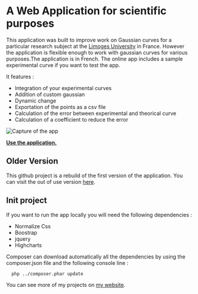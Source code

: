 # A Web Application for scientific purposes 

This application was built to improve work on Gaussian curves for a particular research subject at the [Limoges University](http://www.xlim.fr/) in France. However the application is flexible enough to work with gaussian curves for various purposes.The application is in French. 
The online app includes a sample experimental curve if you want to test the app.

It features :
- Integration of your experimental curves
- Addition of custom gaussian
- Dynamic change
- Exportation of the points as a csv file
- Calculation of the error between experimental and theorical curve 
- Calculation of a coefficient to reduce the error

![Capture of the app](http://adrienchkirate.com/app/hf5v2/img/capture.png)

**[Use the application. ](http://adrienchkirate.com/app/hf5v2/)**

## Older Version

This github project is a rebuild of the first version of the application.
You can visit the out of use version [here](http://adrienchkirate.com/app/hf5v1/). 

## Init project

If you want to run the app locally you will need the following dependencies :
- Normalize Css
- Boostrap
- jquery
- Highcharts

Composer can download automatically all the dependencies by using the composer.json file and the following console line :

```bash
  php ../composer.phar update
```

You can see more of my projects on [my website](http://adrienchkirate.com/).
